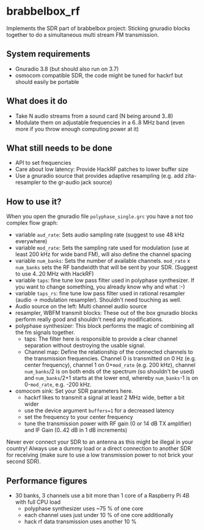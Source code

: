 # brabbelbox_rf

Implements the SDR part of brabbelbox project: Sticking gnuradio blocks together to do a simultaneous multi stream FM transmission.

## System requirements

* Gnuradio 3.8 (but should also run on 3.7)
* osmocom compatible SDR, the code might be tuned for hackrf but should easily be portable

## What does it do
* Take N audio streams from a sound card (N being around 3..8)
* Modulate them on adjustable frequencies in a 6..8 MHz band (even more if you throw enough computing power at it)

## What still needs to be done
* API to set frequencies
* Care about low latency: Provide HackRF patches to lower buffer size
* Use a gnuradio source that provides adaptive resampling (e.g. add zita-resampler to the gr-audio jack source)

## How to use it?
When you open the gnuradio file `polyphase_single.grc` you have a not too complex flow graph:
* variable `aud_rate`: Sets audio sampling rate (suggest to use 48 kHz everywhere)
* variable `mod_rate`: Sets the sampling rate used for modulation (use at least 200 kHz for wide band FM), will also define the channel spacing
* variable `num_banks`: Sets the number of available channels. `mod_rate` x `num_banks` sets the RF bandwidth that will be sent by your SDR. (Suggest to use 4..20 MHz with HackRF)
* variable `taps`: fine tune low pass filter used in polyphase synthesizer. If you want to change something, you already know why and what :-)
* variable `taps_rs`: fine tune low pass filter used in rational resampler (audio -> modulation resampler). Shouldn't need touching as well.
* Audio source on the left: Multi channel audio source
* resampler, WBFM transmit blocks: These out of the box gnuradio blocks perform really good and shouldn't need any modifications.
* polyphase synthesizer: This block performs the magic of combining all the fm signals together.
  * taps: The filter here is responsible to provide a clear channel separation without destroying the usable signal. 
  * Channel map: Define the relationship of the connected channels to the transmission frequencies. Channel 0 is transmitted on 0 Hz (e.g. center frequency), channel 1 on 0+`mod_rate` (e.g. 200 kHz), channel `num_banks`/2 is on both ends of the spectrum (so shouldn't be used) and `num_banks`/2+1 starts at the lower end, whereby `num_banks`-1 is on 0-`mod_rate`, e.g. -200 kHz.
* osmocom sink: Set your SDR parameters here.
  * hackrf likes to transmit a signal at least 2 MHz wide, better a bit wider
  * use the device argument `buffers=1` for a decreased latency
  * set the frequency to your center frequency
  * tune the transmission power with RF gain (0 or 14 dB TX amplifier) and IF Gain (0..42 dB in 1 dB increments)

Never ever connect your SDR to an antenna as this might be illegal in your country! Always use a dummy load or a direct connection to another SDR for receiving (make sure to use a low transmission power to not brick your second SDR).

## Performance figures
* 30 banks, 3 channels use a bit more than 1 core of a Raspberry Pi 4B with full CPU load
  * polyphase synthesizer uses ~75 % of one core
  * each channel uses just under 10 % of one core additionally
  * hack rf data transmission uses another 10 %
